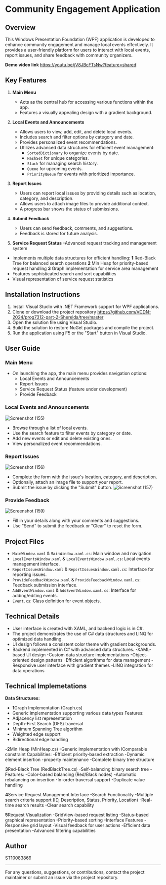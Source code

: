 # Community Engagement Application

## Overview

This Windows Presentation Foundation (WPF) application is developed to enhance community engagement and manage local events effectively. It provides a user-friendly platform for users to interact with local events, report issues, and share feedback with community organizers.

**Demo video link** https://youtu.be/jV8JBcFTsNw?feature=shared
## Key Features

1. **Main Menu**
   - Acts as the central hub for accessing various functions within the app.
   - Features a visually appealing design with a gradient background.

2. **Local Events and Announcements**
   - Allows users to view, add, edit, and delete local events.
   - Includes search and filter options by category and date.
   - Provides personalized event recommendations.
   - Utilizes advanced data structures for efficient event management:
     - `SortedDictionary` to organize events by date.
     - `HashSet` for unique categories.
     - `Stack` for managing search history.
     - `Queue` for upcoming events.
     - `PriorityQueue` for events with prioritized importance.

3. **Report Issues**
   - Users can report local issues by providing details such as location, category, and description.
   - Allows users to attach image files to provide additional context.
   - A progress bar shows the status of submissions.

4. **Submit Feedback**
   - Users can send feedback, comments, and suggestions.
   - Feedback is stored for future analysis.

5. **Service Request Status**
-Advanced request tracking and management system
- Implements multiple data structures for efficient handling:
**1** Red-Black Tree for balanced search operations
**2** Min Heap for priority-based request handling
**3** Graph implementation for service area management
- Features sophisticated search and sort capabilities
- Visual representation of service request statistics

## Installation Instructions

1. Install Visual Studio with .NET Framework support for WPF applications.
2. Clone or download the project repository https://github.com/VCDN-2024/prog7312-part-2-Sherelda/tree/master 
3. Open the solution file using Visual Studio.
4. Build the solution to restore NuGet packages and compile the project.
5. Run the application using F5 or the "Start" button in Visual Studio.

## User Guide

### Main Menu

- On launching the app, the main menu provides navigation options:
  - Local Events and Announcements
  - Report Issues
  - Service Request Status (feature under development)
  - Provide Feedback

### Local Events and Announcements

![Screenshot (155)](https://github.com/user-attachments/assets/e6c54484-c1b6-4e98-a3a3-5d3072f696fc)
- Browse through a list of local events.
- Use the search feature to filter events by category or date.
- Add new events or edit and delete existing ones.
- View personalized event recommendations.

### Report Issues

![Screenshot (156)](https://github.com/user-attachments/assets/d4d7eae2-e1cb-444f-956d-fc2a667127df)
- Complete the form with the issue's location, category, and description.
- Optionally, attach an image file to support your report.
- Submit the issue by clicking the "Submit" button.
![Screenshot (157)](https://github.com/user-attachments/assets/b4e01868-d6d9-45bb-b8f1-fccb7594f14d)


### Provide Feedback

![Screenshot (159)](https://github.com/user-attachments/assets/69cb1498-92f3-4e69-8dd2-aef110b5a8ec)
- Fill in your details along with your comments and suggestions.
- Use "Send" to submit the feedback or "Clear" to reset the form.

## Project Files

- `MainWindow.xaml` & `MainWindow.xaml.cs`: Main window and navigation.
- `LocalEventsWindow.xaml` & `LocalEventsWindow.xaml.cs`: Local events management interface.
- `ReportIssuesWindow.xaml` & `ReportIssuesWindow.xaml.cs`: Interface for reporting issues.
- `ProvideFeedbackWindow.xaml` & `ProvideFeedbackWindow.xaml.cs`: Feedback submission interface.
- `AddEventWindow.xaml` & `AddEventWindow.xaml.cs`: Interface for adding/editing events.
- `Event.cs`: Class definition for event objects.

## Technical Details 

- User interface is created with XAML, and backend logic is in C#.
- The project demonstrates the use of C# data structures and LINQ for optimized data handling.
- UI design follows a consistent color theme with gradient backgrounds.
- Backend implemented in C# with advanced data structures.
-XAML-based UI design
-Custom data structure implementations
-Object-oriented design patterns
-Efficient algorithms for data management
-Responsive user interface with gradient themes
-LINQ integration for data operations

## Technical Implemetations 

 **Data Structures:**
- **1**Graph Implementation (Graph.cs)
- Generic implementation supporting various data types
  Features:
- Adjacency list representation
- Depth-First Search (DFS) traversal
- Minimum Spanning Tree algorithm
- Weighted edge support
- Bidirectional edge handling

-**2**Min Heap (MinHeap.cs)
-Generic implementation with IComparable constraint Capabilities:
-Efficient priority-based extraction
-Dynamic element insertion
-property maintenance
-Complete binary tree structure

**3**Red-Black Tree (RedBlackTree.cs)
-Self-balancing binary search tree
-Features:
-Color-based balancing (Red/Black nodes)
-Automatic rebalancing on insertion
-In-order traversal support
-Duplicate value handling

**4**Service Request Management Interface
-Search Functionality
-Multiple search criteria support (ID, Description, Status, Priority, Location)
-Real-time search results
-Clear search capability

**5**Request Visualization
-GridView-based request listing
-Status-based graphical representation
-Priority-based sorting
-Interface Features
-Responsive grid layout
-Visual feedback for user actions
-Efficient data presentation
-Advanced filtering capabilities

## Author

ST10083869

---

For any questions, suggestions, or contributions, contact the project maintainer or submit an issue via the project repository.

